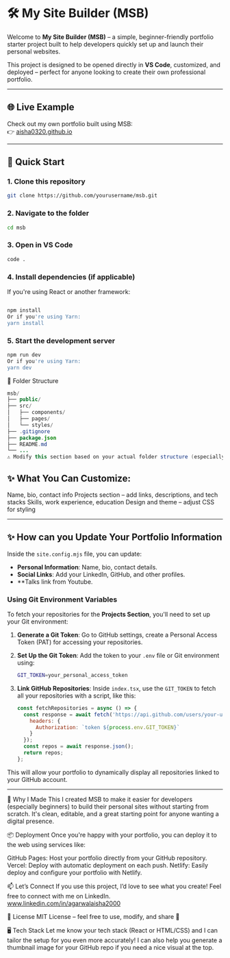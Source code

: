 # 🛠️ My Site Builder (MSB)

Welcome to **My Site Builder (MSB)** – a simple, beginner-friendly portfolio starter project built to help developers quickly set up and launch their personal websites.

This project is designed to be opened directly in **VS Code**, customized, and deployed – perfect for anyone looking to create their own professional portfolio.

---

## 🌐 Live Example

Check out my own portfolio built using MSB:  
👉 [aisha0320.github.io](https://aisha0320.github.io)

---

## 🚀 Quick Start

### 1. Clone this repository

```bash
git clone https://github.com/yourusername/msb.git
```

### 2. Navigate to the folder

```bash
cd msb
```

### 3. Open in VS Code
```bash
code .
```
### 4. Install dependencies (if applicable)
If you're using React or another framework:

```bash

npm install
Or if you're using Yarn:
yarn install
```

### 5. Start the development server
```bash
npm run dev
Or if you're using Yarn:
yarn dev
```

📁 Folder Structure
```java
msb/
├── public/
├── src/
│   ├── components/
│   ├── pages/
│   └── styles/
├── .gitignore
├── package.json
├── README.md
└── ...
⚠️ Modify this section based on your actual folder structure (especially if you're not using React).
```

## ✨ What You Can Customize:
Name, bio, contact info
Projects section – add links, descriptions, and tech stacks
Skills, work experience, education
Design and theme – adjust CSS for styling

---

## ✨ How can you Update Your Portfolio Information

Inside the `site.config.mjs` file, you can update:
- **Personal Information**: Name, bio, contact details.
- **Social Links**: Add your LinkedIn, GitHub, and other profiles.
- **Talks link from Youtube.

### Using Git Environment Variables

To fetch your repositories for the **Projects Section**, you'll need to set up your Git environment:

1. **Generate a Git Token**: Go to GitHub settings, create a Personal Access Token (PAT) for accessing your repositories.
2. **Set Up the Git Token**: Add the token to your `.env` file or Git environment using:

    ```bash
    GIT_TOKEN=your_personal_access_token
    ```

3. **Link GitHub Repositories**: Inside `index.tsx`, use the `GIT_TOKEN` to fetch all your repositories with a script, like this:

    ```javascript
    const fetchRepositories = async () => {
      const response = await fetch('https://api.github.com/users/your-username/repos', {
        headers: {
          Authorization: `token ${process.env.GIT_TOKEN}`
        }
      });
      const repos = await response.json();
      return repos;
    };
    ```

This will allow your portfolio to dynamically display all repositories linked to your GitHub account.

---

🧠 Why I Made This
I created MSB to make it easier for developers (especially beginners) to build their personal sites without starting from scratch. It's clean, editable, and a great starting point for anyone wanting a digital presence.

📦 Deployment
Once you're happy with your portfolio, you can deploy it to the web using services like:

GitHub Pages: Host your portfolio directly from your GitHub repository.
Vercel: Deploy with automatic deployment on each push.
Netlify: Easily deploy and configure your portfolio with Netlify.

📫 Let’s Connect
If you use this project, I’d love to see what you create!
Feel free to connect with me on LinkedIn.
www.linkedin.com/in/agarwalaisha2000


🪪 License
MIT License – feel free to use, modify, and share 🙌

🖥️ Tech Stack
Let me know your tech stack (React or HTML/CSS) and I can tailor the setup for you even more accurately! I can also help you generate a thumbnail image for your GitHub repo if you need a nice visual at the top.



